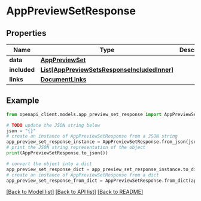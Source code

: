 # AppPreviewSetResponse


## Properties

Name | Type | Description | Notes
------------ | ------------- | ------------- | -------------
**data** | [**AppPreviewSet**](AppPreviewSet.md) |  | 
**included** | [**List[AppPreviewSetsResponseIncludedInner]**](AppPreviewSetsResponseIncludedInner.md) |  | [optional] 
**links** | [**DocumentLinks**](DocumentLinks.md) |  | 

## Example

```python
from openapi_client.models.app_preview_set_response import AppPreviewSetResponse

# TODO update the JSON string below
json = "{}"
# create an instance of AppPreviewSetResponse from a JSON string
app_preview_set_response_instance = AppPreviewSetResponse.from_json(json)
# print the JSON string representation of the object
print(AppPreviewSetResponse.to_json())

# convert the object into a dict
app_preview_set_response_dict = app_preview_set_response_instance.to_dict()
# create an instance of AppPreviewSetResponse from a dict
app_preview_set_response_from_dict = AppPreviewSetResponse.from_dict(app_preview_set_response_dict)
```
[[Back to Model list]](../README.md#documentation-for-models) [[Back to API list]](../README.md#documentation-for-api-endpoints) [[Back to README]](../README.md)


